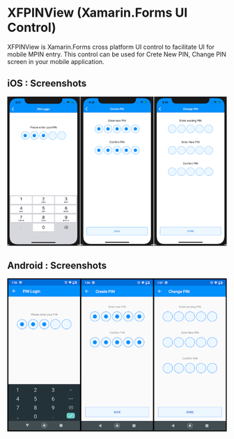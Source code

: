 # XFPINView (Xamarin.Forms UI Control)
XFPINView is Xamarin.Forms cross platform UI control to facilitate UI for mobile MPIN entry.
This control can be used for Crete New PIN, Change PIN screen in your mobile application.
## iOS : Screenshots
![alt text](https://github.com/MGohil/XFPINView/blob/master/Arts/Sample-iOS.png)

## Android : Screenshots
![alt text](https://github.com/MGohil/XFPINView/blob/master/Arts/Sample-Android.png)

